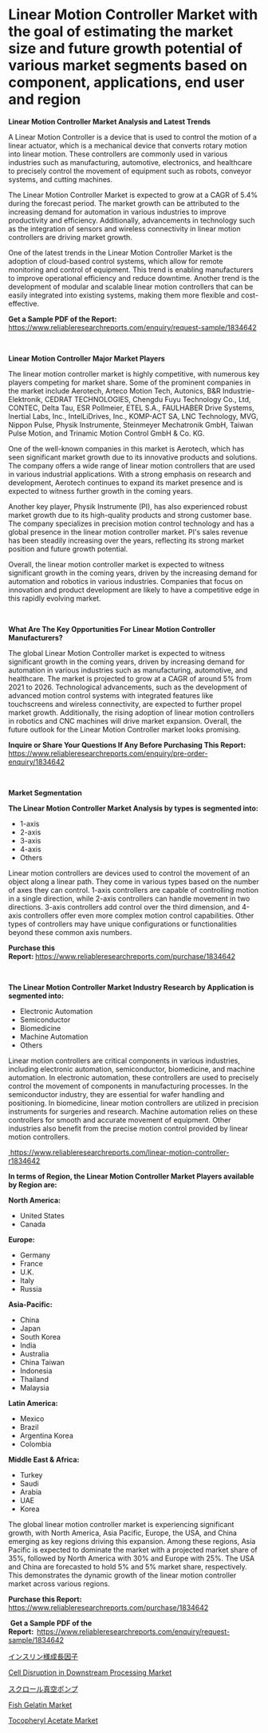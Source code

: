 <p><h1>Linear Motion Controller Market with the goal of estimating the market size and future growth potential of various market segments based on component, applications, end user and region</h1></p><p><strong>Linear Motion Controller Market Analysis and Latest Trends</strong></p>
<p><p>A Linear Motion Controller is a device that is used to control the motion of a linear actuator, which is a mechanical device that converts rotary motion into linear motion. These controllers are commonly used in various industries such as manufacturing, automotive, electronics, and healthcare to precisely control the movement of equipment such as robots, conveyor systems, and cutting machines.</p><p>The Linear Motion Controller Market is expected to grow at a CAGR of 5.4% during the forecast period. The market growth can be attributed to the increasing demand for automation in various industries to improve productivity and efficiency. Additionally, advancements in technology such as the integration of sensors and wireless connectivity in linear motion controllers are driving market growth.</p><p>One of the latest trends in the Linear Motion Controller Market is the adoption of cloud-based control systems, which allow for remote monitoring and control of equipment. This trend is enabling manufacturers to improve operational efficiency and reduce downtime. Another trend is the development of modular and scalable linear motion controllers that can be easily integrated into existing systems, making them more flexible and cost-effective.</p></p>
<p><strong>Get a Sample PDF of the Report:&nbsp;</strong> <a href="https://www.reliableresearchreports.com/enquiry/request-sample/1834642">https://www.reliableresearchreports.com/enquiry/request-sample/1834642</a></p>
<p>&nbsp;</p>
<p><strong>Linear Motion Controller Major Market Players</strong></p>
<p><p>The linear motion controller market is highly competitive, with numerous key players competing for market share. Some of the prominent companies in the market include Aerotech, Arteco Motion Tech, Autonics, B&R Industrie-Elektronik, CEDRAT TECHNOLOGIES, Chengdu Fuyu Technology Co., Ltd, CONTEC, Delta Tau, ESR Pollmeier, ETEL S.A., FAULHABER Drive Systems, Inertial Labs, Inc., IntelLiDrives, Inc., KOMP-ACT SA, LNC Technology, MVG, Nippon Pulse, Physik Instrumente, Steinmeyer Mechatronik GmbH, Taiwan Pulse Motion, and Trinamic Motion Control GmbH & Co. KG.</p><p>One of the well-known companies in this market is Aerotech, which has seen significant market growth due to its innovative products and solutions. The company offers a wide range of linear motion controllers that are used in various industrial applications. With a strong emphasis on research and development, Aerotech continues to expand its market presence and is expected to witness further growth in the coming years.</p><p>Another key player, Physik Instrumente (PI), has also experienced robust market growth due to its high-quality products and strong customer base. The company specializes in precision motion control technology and has a global presence in the linear motion controller market. PI's sales revenue has been steadily increasing over the years, reflecting its strong market position and future growth potential.</p><p>Overall, the linear motion controller market is expected to witness significant growth in the coming years, driven by the increasing demand for automation and robotics in various industries. Companies that focus on innovation and product development are likely to have a competitive edge in this rapidly evolving market.</p></p>
<p>&nbsp;</p>
<p><strong>What Are The Key Opportunities For Linear Motion Controller Manufacturers?</strong></p>
<p><p>The global Linear Motion Controller market is expected to witness significant growth in the coming years, driven by increasing demand for automation in various industries such as manufacturing, automotive, and healthcare. The market is projected to grow at a CAGR of around 5% from 2021 to 2026. Technological advancements, such as the development of advanced motion control systems with integrated features like touchscreens and wireless connectivity, are expected to further propel market growth. Additionally, the rising adoption of linear motion controllers in robotics and CNC machines will drive market expansion. Overall, the future outlook for the Linear Motion Controller market looks promising.</p></p>
<p><strong>Inquire or Share Your Questions If Any Before Purchasing This Report:</strong> <a href="https://www.reliableresearchreports.com/enquiry/pre-order-enquiry/1834642">https://www.reliableresearchreports.com/enquiry/pre-order-enquiry/1834642</a></p>
<p>&nbsp;</p>
<p><strong>Market Segmentation</strong></p>
<p><strong>The Linear Motion Controller Market Analysis by types is segmented into:</strong></p>
<p><ul><li>1-axis</li><li>2-axis</li><li>3-axis</li><li>4-axis</li><li>Others</li></ul></p>
<p><p>Linear motion controllers are devices used to control the movement of an object along a linear path. They come in various types based on the number of axes they can control. 1-axis controllers are capable of controlling motion in a single direction, while 2-axis controllers can handle movement in two directions. 3-axis controllers add control over the third dimension, and 4-axis controllers offer even more complex motion control capabilities. Other types of controllers may have unique configurations or functionalities beyond these common axis numbers.</p></p>
<p><strong>Purchase this Report:&nbsp;</strong><a href="https://www.reliableresearchreports.com/purchase/1834642">https://www.reliableresearchreports.com/purchase/1834642</a></p>
<p>&nbsp;</p>
<p><strong>The Linear Motion Controller Market Industry Research by Application is segmented into:</strong></p>
<p><ul><li>Electronic Automation</li><li>Semiconductor</li><li>Biomedicine</li><li>Machine Automation</li><li>Others</li></ul></p>
<p><p>Linear motion controllers are critical components in various industries, including electronic automation, semiconductor, biomedicine, and machine automation. In electronic automation, these controllers are used to precisely control the movement of components in manufacturing processes. In the semiconductor industry, they are essential for wafer handling and positioning. In biomedicine, linear motion controllers are utilized in precision instruments for surgeries and research. Machine automation relies on these controllers for smooth and accurate movement of equipment. Other industries also benefit from the precise motion control provided by linear motion controllers.</p></p>
<p><a href="https://www.reliableresearchreports.com/linear-motion-controller-r1834642">&nbsp;https://www.reliableresearchreports.com/linear-motion-controller-r1834642</a></p>
<p><strong>In terms of Region, the Linear Motion Controller Market Players available by Region are:</strong></p>
<p>
    <p> <strong> North America: </strong>
        <ul>
            <li>United States</li>
            <li>Canada</li>
        </ul>
        </p> 
    <p> <strong> Europe: </strong>
        <ul>
            <li>Germany</li>
            <li>France</li>
            <li>U.K.</li>
            <li>Italy</li>
            <li>Russia</li>
        </ul>
        </p> 
    <p> <strong> Asia-Pacific: </strong>
        <ul>
            <li>China</li>
            <li>Japan</li>
            <li>South Korea</li>
            <li>India</li>
            <li>Australia</li>
            <li>China Taiwan</li>
            <li>Indonesia</li>
            <li>Thailand</li>
            <li>Malaysia</li>
        </ul>
        </p> 
    <p> <strong> Latin America: </strong>
        <ul>
            <li>Mexico</li>
            <li>Brazil</li>
            <li>Argentina Korea</li>
            <li>Colombia</li>
        </ul>
        </p> 
    <p> <strong> Middle East & Africa: </strong>
        <ul>
            <li>Turkey</li>
            <li>Saudi</li>
            <li>Arabia</li>
            <li>UAE</li>
            <li>Korea</li>
        </ul>
    </p>
    </p>
<p><p>The global linear motion controller market is experiencing significant growth, with North America, Asia Pacific, Europe, the USA, and China emerging as key regions driving this expansion. Among these regions, Asia Pacific is expected to dominate the market with a projected market share of 35%, followed by North America with 30% and Europe with 25%. The USA and China are forecasted to hold 5% and 5% market share, respectively. This demonstrates the dynamic growth of the linear motion controller market across various regions.</p></p>
<p><strong>Purchase this Report: </strong><a href="https://www.reliableresearchreports.com/purchase/1834642">https://www.reliableresearchreports.com/purchase/1834642</a></p>
<p>&nbsp;<strong>Get a Sample PDF of the Report:&nbsp;&nbsp;</strong><a href="https://www.reliableresearchreports.com/enquiry/request-sample/1834642">https://www.reliableresearchreports.com/enquiry/request-sample/1834642</a></p>
<p><strong></strong></p>
<p><p><a href="https://medium.com/@hiramzulauf/%E3%82%A4%E3%83%B3%E3%82%B7%E3%83%A5%E3%83%AA%E3%83%B3%E9%A1%9E%E4%BC%BC%E6%88%90%E9%95%B7%E5%9B%A0%E5%AD%90%E5%B8%82%E5%A0%B4%E8%A6%8F%E6%A8%A1-cagr-%E3%83%88%E3%83%AC%E3%83%B3%E3%83%892024-2030-ad85a383972f">インスリン様成長因子</a></p><p><a href="https://www.linkedin.com/pulse/cell-disruption-downstream-processing-market-size-outlook-s93be?trackingId=cwLz3nlhvNwltG%2B%2F5ni5Nw%3D%3D">Cell Disruption in Downstream Processing Market</a></p><p><a href="https://github.com/zoetazuur/Market-Research-Report-List-1/blob/main/154555337008.md">スクロール真空ポンプ</a></p><p><a href="https://issuu.com/reportprime-2/docs/fish-gelatin-market-size-2030.pptx">Fish Gelatin Market</a></p><p><a href="https://issuu.com/reportprime-2/docs/tocopheryl-acetate-market-size-2030.pptx">Tocopheryl Acetate Market</a></p></p>